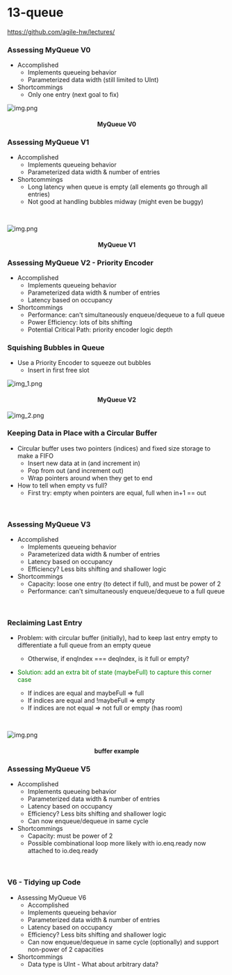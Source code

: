 

<br>

# 13-queue
https://github.com/agile-hw/lectures/

### Assessing MyQueue V0

- Accomplished
  - Implements queueing behavior
  - Parameterized data width (still limited to UInt)
- Shortcommings
  - Only one entry (next goal to fix)

![img.png](img/queue0.png)
<h4 align="center">  MyQueue V0 </h4>

### Assessing MyQueue V1
- Accomplished
  - Implements queueing behavior
  - Parameterized data width & number of entries
- Shortcommings
  - Long latency when queue is empty (all elements go through all entries)
  - Not good at handling bubbles midway (might even be buggy)

<br>

![img.png](img/queue1.png)
<h4 align="center">  MyQueue V1 </h4>

### Assessing MyQueue V2 - Priority Encoder
- Accomplished
  - Implements queueing behavior
  - Parameterized data width & number of entries
  - Latency based on occupancy
- Shortcommings
  - Performance: can't simultaneously enqueue/dequeue to a full queue
  - Power Efficiency: lots of bits shifting
  - Potential Critical Path: priority encoder logic depth

### Squishing Bubbles in Queue
- Use a Priority Encoder to squeeze out bubbles
  - Insert in first free slot

![img_1.png](img/queue2_1.png)
<h4 align="center">  MyQueue V2 </h4>

![img_2.png](img/queue2_2.png)


### Keeping Data in Place with a Circular Buffer
- Circular buffer uses two pointers (indices) and fixed size storage to make a FIFO
  - Insert new data at in (and increment in)
  - Pop from out (and increment out)
  - Wrap pointers around when they get to end
- How to tell when empty vs full?
  - First try: empty when pointers are equal, full when in+1 == out

<br>

### Assessing MyQueue V3
- Accomplished
  - Implements queueing behavior
  - Parameterized data width & number of entries
  - Latency based on occupancy
  - Efficiency? Less bits shifting and shallower logic 
- Shortcommings
  - Capacity: loose one entry (to detect if full), and must be power of 2
  - Performance: can't simultaneously enqueue/dequeue to a full queue
  
<br>

### Reclaiming Last Entry
- Problem: with circular buffer (initially), had to keep last entry empty to differentiate a full queue from an empty queue
  - Otherwise, if enqIndex === deqIndex, is it full or empty?
  
- <span style="color: #008000"> Solution: add an extra bit of state (maybeFull) to capture this corner case </span> <br>  
  - If indices are equal and maybeFull => full <br>
  - If indices are equal and !maybeFull => empty <Br>
  - If indices are not equal => not full or empty (has room)

<br>


![img.png](img/queue4.png)
<h4 align="center">  buffer example </h4>


### Assessing MyQueue V5

- Accomplished
  - Implements queueing behavior
  - Parameterized data width & number of entries
  - Latency based on occupancy
  - Efficiency? Less bits shifting and shallower logic
  - Can now enqueue/dequeue in same cycle
- Shortcommings
  - Capacity: must be power of 2
  - Possible combinational loop more likely with io.enq.ready now attached to io.deq.ready

<br>

### V6 - Tidying up Code
- Assessing MyQueue V6
  - Accomplished
  - Implements queueing behavior
  - Parameterized data width & number of entries
  - Latency based on occupancy
  - Efficiency? Less bits shifting and shallower logic
  - Can now enqueue/dequeue in same cycle (optionally) and support non-power of 2 capacities
- Shortcommings
  - Data type is UInt - What about arbitrary data?


<br><br><br>
